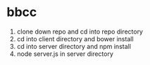 # bbcc

1) clone down repo and cd into repo directory
2) cd into client directory and bower install
3) cd into server directory and npm install
4) node server.js in server directory
